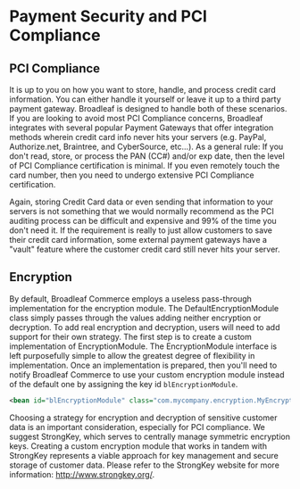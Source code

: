 # Payment Security and PCI Compliance

## <a id="PCI"></a>PCI Compliance

It is up to you on how you want to store, handle, and process credit card information. You can either handle it yourself or leave it up to a third party payment gateway. Broadleaf is designed to handle both of these scenarios. If you are looking to avoid most PCI Compliance concerns, Broadleaf integrates with several popular Payment Gateways that offer integration methods wherein credit card info never hits your servers (e.g. PayPal, Authorize.net, Braintree, and CyberSource, etc...). As a general rule: If you don't read, store, or process the PAN (CC#) and/or exp date, then the level of PCI Compliance certification is minimal. If you even remotely touch the card number, then you need to undergo extensive PCI Compliance certification.

Again, storing Credit Card data or even sending that information to your servers is not something that we would normally recommend as the PCI auditing process can be difficult and expensive and 99% of the time you don't need it. If the requirement is really to just allow customers to save their credit card information, some external payment gateways have a "vault" feature where the customer credit card still never hits your server.

## <a id="Encryption"></a>Encryption

By default, Broadleaf Commerce employs a useless pass-through implementation for the encryption module. The DefaultEncryptionModule class simply passes through the values adding neither encryption or decryption. To add real encryption and decryption, users will need to add support for their own strategy. The first step is to create a custom implementation of EncryptionModule. The EncryptionModule interface is left purposefully simple to allow the greatest degree of flexibility in implementation. Once an implementation is prepared, then you'll need to notify Broadleaf Commerce to use your custom encryption module instead of the default one by assigning the key id `blEncryptionModule`.

```xml
<bean id="blEncryptionModule" class="com.mycompany.encryption.MyEncryptionModule"/>
```

Choosing a strategy for encryption and decryption of sensitive customer data is an important consideration, especially for PCI compliance. We suggest StrongKey, which serves to centrally manage symmetric encryption keys. Creating a custom encryption module that works in tandem with StrongKey represents a viable approach for key management and secure storage of customer data. Please refer to the StrongKey website for more information: http://www.strongkey.org/. 
